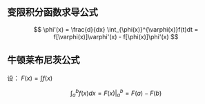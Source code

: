 ## 变限积分函数求导公式

<!-- prettier-ignore -->
$$ \phi'(x) = \frac{d}{dx} \int_{\phi(x)}^{\varphi(x)}f(t)dt = f[\varphi(x)]\varphi'(x) - f[\phi(x)]\phi'(x) $$

## 牛顿莱布尼茨公式

设： $F(x) = \int f(x)$

<!-- prettier-ignore -->
$$ \int_a^b{f(x)dx} = F(x)|_a^b = F(a) - F(b) $$
